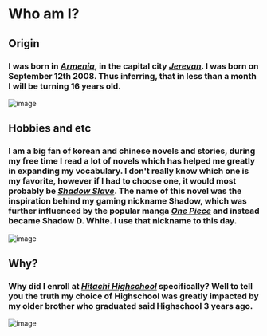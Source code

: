 # Who am I?

## **Origin**
### I was born in [*Armenia*](https://en.wikipedia.org/wiki/Armenia), in the capital city [*Jerevan*](https://en.wikipedia.org/wiki/Jerevan). I was born on September 12th 2008. Thus inferring, that in less than a month I will be turning 16 years old. 
![image](https://github.com/user-attachments/assets/64092c49-8464-48ec-a65f-05c6ceb1bb9b)

## **Hobbies and etc**
### I am a big fan of korean and chinese novels and stories, during my free time I read a lot of novels which has helped me greatly in expanding my vocabulary. I don't really know which one is my favorite, however if I had to choose one, it would most probably be [*Shadow Slave*](https://shadowslave.fandom.com/wiki/Shadow_Slave_Wiki). The name of this novel was the inspiration behind my gaming nickname **Shadow**, which was further influenced by the popular manga [*One Piece*](https://en.wikipedia.org/wiki/One_Piece) and instead became **Shadow D. White**. I use that nickname to this day.
![image](https://github.com/user-attachments/assets/9c2f64a9-c380-4fbd-bc4d-05bde3f7def2)

## **Why?**
### Why did I enroll at [*Hitachi Highschool*](https://vasteras.hitachigymnasiet.se/) specifically? Well to tell you the truth my choice of Highschool was greatly impacted by my older brother who graduated said Highschool 3 years ago.
![image](https://github.com/user-attachments/assets/529bb1e4-9cd1-4e70-9e59-952a82631686)

